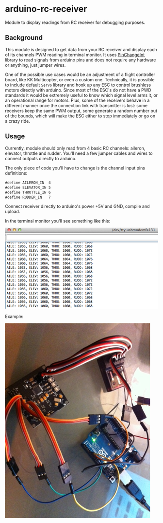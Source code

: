# arduino-rc-receiver

Module to display readings from RC receiver for debugging purposes.

## Background

This module is designed to get data from your RC receiver and display each of its channels PWM reading in terminal monitor. It uses [PinChangeInt](http://code.google.com/p/arduino-pinchangeint/) library to read signals from arduino pins and does not require any hardware or anything, just jumper wires. 

One of the possible use cases would be an adjustment of a flight controller board, like KK Multicopter, or even a custom one. Technically, it is possible to include default `Servo` library and hook up any ESC to control brushless motors directly with arduino. Since most of the ESC's do not have a PWD standards it would be extremely useful to know which signal level arms it, or an operational range for motors. Plus, some of the receivers behave in a different manner once the connection link with transmitter is lost: some receivers keep the same PWM output, some generate a random number out of the bounds, which will make the ESC either to stop immediately or go on a crazy ride. 

## Usage

Currently, module should only read from 4 basic RC channels: aileron, elevator, throttle and rudder. You'll need a few jumper cables and wires to connect outputs directly to arduino. 

The only piece of code you'll have to change is the channel input pins definitions:

```
#define AILERON_IN  4
#define ELEVATOR_IN 5
#define THROTTLE_IN 6
#define RUDDER_IN   7
```

Connect receiver directly to arduino's power +5V and GND, compile and upload.

In the terminal monitor you'll see something like this:

![Log](./log.png)

Example:

![RC](./photo.jpg)